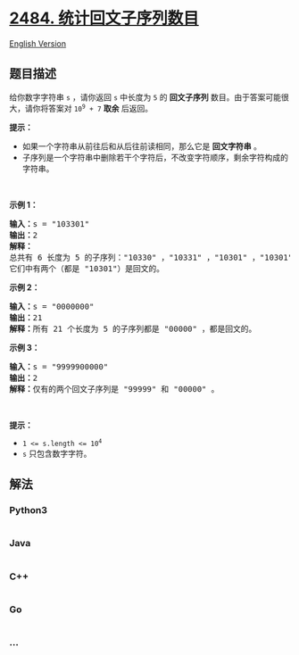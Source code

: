 # [2484. 统计回文子序列数目](https://leetcode.cn/problems/count-palindromic-subsequences)

[English Version](/solution/2400-2499/2484.Count%20Palindromic%20Subsequences/README_EN.md)

## 题目描述

<!-- 这里写题目描述 -->

<p>给你数字字符串&nbsp;<code>s</code>&nbsp;，请你返回&nbsp;<code>s</code>&nbsp;中长度为&nbsp;<code>5</code>&nbsp;的 <b>回文子序列</b>&nbsp;数目。由于答案可能很大，请你将答案对&nbsp;<code>10<sup>9</sup> + 7</code>&nbsp;<strong>取余</strong>&nbsp;后返回。</p>

<p><strong>提示：</strong></p>

<ul>
	<li>如果一个字符串从前往后和从后往前读相同，那么它是 <strong>回文字符串</strong>&nbsp;。</li>
	<li>子序列是一个字符串中删除若干个字符后，不改变字符顺序，剩余字符构成的字符串。</li>
</ul>

<p>&nbsp;</p>

<p><strong>示例 1：</strong></p>

<pre><strong>输入：</strong>s = "103301"
<b>输出：</b>2
<b>解释：</b>
总共有 6 长度为 5 的子序列："10330" ，"10331" ，"10301" ，"10301" ，"13301" ，"03301" 。
它们中有两个（都是 "10301"）是回文的。
</pre>

<p><strong>示例 2：</strong></p>

<pre><b>输入：</b>s = "0000000"
<b>输出：</b>21
<b>解释：</b>所有 21 个长度为 5 的子序列都是 "00000" ，都是回文的。
</pre>

<p><strong>示例 3：</strong></p>

<pre><b>输入：</b>s = "9999900000"
<b>输出：</b>2
<b>解释：</b>仅有的两个回文子序列是 "99999" 和 "00000" 。
</pre>

<p>&nbsp;</p>

<p><strong>提示：</strong></p>

<ul>
	<li><code>1 &lt;= s.length &lt;= 10<sup>4</sup></code></li>
	<li><code>s</code>&nbsp;只包含数字字符。</li>
</ul>


## 解法

<!-- 这里可写通用的实现逻辑 -->

<!-- tabs:start -->

### **Python3**

<!-- 这里可写当前语言的特殊实现逻辑 -->

```python

```

### **Java**

<!-- 这里可写当前语言的特殊实现逻辑 -->

```java

```

### **C++**

```cpp

```

### **Go**

```go

```

### **...**

```

```

<!-- tabs:end -->